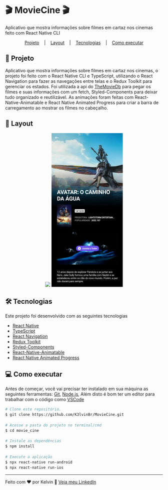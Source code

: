 # 🎬 MovieCine 🎬

Aplicativo que mostra informações sobre filmes em cartaz nos cinemas feito com React Native CLI

<p align="center">
  <a href="#page_facing_up-projeto">Projeto</a> &nbsp;&nbsp;&nbsp;|&nbsp;&nbsp;&nbsp;
  <a href="#art-layout">Layout</a> &nbsp;&nbsp;&nbsp;|&nbsp;&nbsp;&nbsp;
  <a href="#hammer_and_wrench-tecnologias">Tecnologias</a> &nbsp;&nbsp;&nbsp;|&nbsp;&nbsp;&nbsp;
  <a href="#computer-como-executar">Como executar</a>
</p>

## :page_facing_up: Projeto
Aplicativo que mostra informações sobre filmes em cartaz nos cinemas, o projeto foi feito com o React Native CLI e TypeScript, utilizando o React Navigation para fazer as navegações entre telas e o Redux Toolkit para gerenciar os estados.
Foi utilizada a api do [TheMovieDb](https://www.themoviedb.org/) para pegar os filmes e suas informações com um fetch, Styled-Components para deixar tudo organizado
e reutilizável. As animações foram feitas com React-Native-Animatable e React Native Animated Progress para criar a barra de carregamento ao mostrar os filmes no cabeçalho.

## :art: Layout
<div align="center">
  <img height="490" src="to_README/moviecine.gif" />
  <img height="490" src="to_README/moviecine.jpg" />
</div>

## :hammer_and_wrench: Tecnologias
Este projeto foi desenvolvido com as seguintes tecnologias

- [React Native](https://reactnative.dev)
- [TypeScript](https://www.typescriptlang.org)
- [React Navigation](https://reactnavigation.org/)
- [Redux Toolkit](https://redux-toolkit.js.org/)
- [Styled-Components](https://styled-components.com/)
- [React-Native-Animatable](https://github.com/oblador/react-native-animatable)
- [React Native Animated Progress](https://github.com/kcotias/react-native-animated-progress)

## :computer: Como executar
Antes de começar, você vai precisar ter instalado em sua máquina as seguintes ferramentas:
[Git](https://git-scm.com), [Node.js](https://nodejs.org/en/), Além disto é bom ter um editor para trabalhar com o código como [VSCode](https://code.visualstudio.com/)

```bash
# Clone este repositório.
$ git clone https://github.com/K3lvinBr/MovieCine.git

# Acesse a pasta do projeto no terminal/cmd
$ cd movie_cine

# Instale as dependências
$ npm install

# Execute a aplicação
$ npx react-native run-android
$ npx react-native run-ios
```

---

Feito com ❤️ por Kelvin 👋 [Veja meu LinkedIn](https://www.linkedin.com/in/kelvin-sales-54306321a/)
